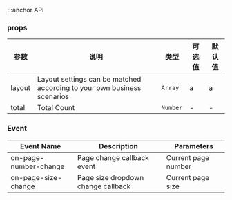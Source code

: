 :::anchor API

### props

| 参数   | 说明                                                                    | 类型     | 可选值 | 默认值 |
| ------ | ----------------------------------------------------------------------- | -------- | ------ | ------ |
| layout | Layout settings can be matched according to your own business scenarios | `Array`  | a      | a      |
| total  | Total Count                                                             | `Number` | -      | -      |

### Event

| Event Name            | Description                        | Parameters          |
| --------------------- | ---------------------------------- | ------------------- |
| on-page-number-change | Page change callback event         | Current page number |
| on-page-size-change   | Page size dropdown change callback | Current page size   |
